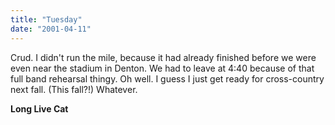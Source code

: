 ```yaml
---
title: "Tuesday"
date: "2001-04-11"
---
```


Crud. I didn't run the mile, because it had already finished before we were even near the stadium in Denton. We had to leave at 4:40 because of that full band rehearsal thingy. Oh well. I guess I just get ready for cross-country next fall. (This fall?!) Whatever.

**Long Live Cat**
